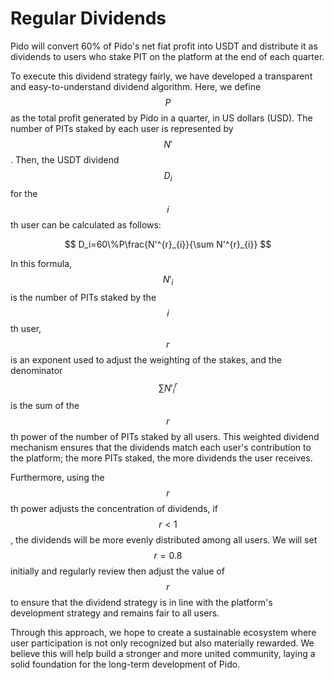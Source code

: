 # Regular Dividends

Pido will convert 60% of Pido's net fiat profit into USDT and distribute it as dividends to users who stake PIT on the platform at the end of each quarter.

To execute this dividend strategy fairly, we have developed a transparent and easy-to-understand dividend algorithm. Here, we define $$P$$ as the total profit generated by Pido in a quarter, in US dollars (USD). The number of PITs staked by each user is represented by $$N'$$. Then, the USDT dividend $$D_i$$ for the $$i$$th user can be calculated as follows:

$$
D_i=60\%P\frac{N'^{r}_{i}}{\sum N'^{r}_{i}}
$$

In this formula, $$N'_i$$ is the number of PITs staked by the $$i$$th user, $$r$$ is an exponent used to adjust the weighting of the stakes, and the denominator $$\sum{N'_i}^r$$ is the sum of the $$r$$th power of the number of PITs staked by all users. This weighted dividend mechanism ensures that the dividends match each user's contribution to the platform; the more PITs staked, the more dividends the user receives.

Furthermore, using the $$r$$th power adjusts the concentration of dividends, if $$r<1$$, the dividends will be more evenly distributed among all users. We will set $$r=0.8$$ initially and regularly review then adjust the value of $$r$$ to ensure that the dividend strategy is in line with the platform's development strategy and remains fair to all users.

Through this approach, we hope to create a sustainable ecosystem where user participation is not only recognized but also materially rewarded. We believe this will help build a stronger and more united community, laying a solid foundation for the long-term development of Pido.
